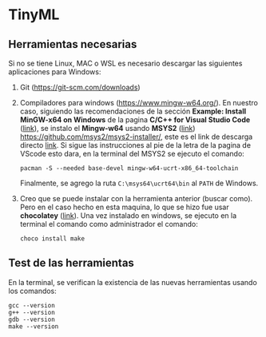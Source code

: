 # TinyML

## Herramientas necesarias

Si no se tiene Linux, MAC o WSL es necesario descargar las siguientes aplicaciones para Windows:
1. Git (https://git-scm.com/downloads)
2. Compiladores para windows (https://www.mingw-w64.org/). En nuestro caso, siguiendo las recomendaciones de la sección **Example: Install MinGW-x64 on Windows** de la pagina **C/C++ for Visual Studio Code** ([link](https://code.visualstudio.com/docs/languages/cpp)), se instalo el **Mingw-w64** usando **MSYS2** ([link](https://www.msys2.org/))  https://github.com/msys2/msys2-installer/, este es el link de descarga directo [link](https://github.com/msys2/msys2-installer/releases/download/2023-05-26/msys2-x86_64-20230526.exe). Si sigue las instrucciones al pie de la letra de la pagina de VScode esto dara, en la terminal del MSYS2 se ejecuto el comando:

   ```
   pacman -S --needed base-devel mingw-w64-ucrt-x86_64-toolchain
   ``` 

   Finalmente, se agrego la ruta ```C:\msys64\ucrt64\bin``` al ```PATH``` de Windows.
3. Creo que se puede instalar con la herramienta anterior (buscar como). Pero en el caso hecho en esta maquina, lo que se hizo fue usar **chocolatey** ([link](https://chocolatey.org/)). Una vez instalado en windows, se ejecuto en la terminal el comando como administrador el comando: 
   
   ```
   choco install make
   ```

## Test de las herramientas

En la terminal, se verifican la existencia de las nuevas herramientas usando los comandos:

```
gcc --version
g++ --version
gdb --version
make --version
```

